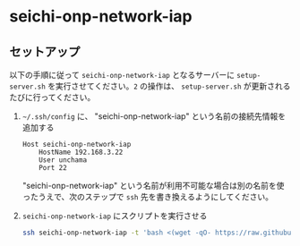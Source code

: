 # seichi-onp-network-iap

## セットアップ

以下の手順に従って `seichi-onp-network-iap` となるサーバーに `setup-server.sh` を実行させてください。`2` の操作は、 `setup-server.sh` が更新されるたびに行ってください。

1. `~/.ssh/config` に、 "seichi-onp-network-iap" という名前の接続先情報を追加する

    ```
    Host seichi-onp-network-iap
        HostName 192.168.3.22
        User unchama
        Port 22
    ```

    "seichi-onp-network-iap" という名前が利用不可能な場合は別の名前を使ったうえで、次のステップで `ssh` 先を書き換えるようにしてください。

2. `seichi-onp-network-iap` にスクリプトを実行させる

    ```bash
    ssh seichi-onp-network-iap -t 'bash <(wget -qO- https://raw.githubusercontent.com/GiganticMinecraft/seichi_infra/main/seichi-onp-network-iap/setup-server.sh)'
    ```
